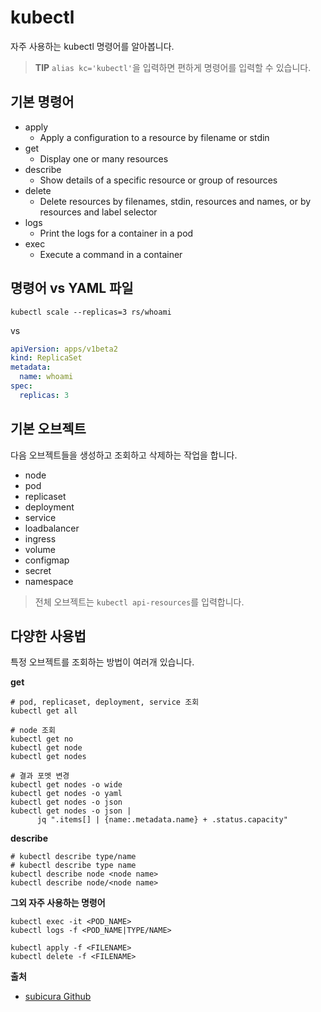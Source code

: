 # kubectl

자주 사용하는 kubectl 명령어를 알아봅니다.

> **TIP** `alias kc='kubectl'`을 입력하면 편하게 명령어를 입력할 수 있습니다.

## 기본 명령어

- apply
  - Apply a configuration to a resource by filename or stdin
- get 
  - Display one or many resources
- describe
  - Show details of a specific resource or group of resources
- delete
  - Delete resources by filenames, stdin, resources and names, or by resources and label selector
- logs
  - Print the logs for a container in a pod
- exec
  - Execute a command in a container


## 명령어 vs YAML 파일

```
kubectl scale --replicas=3 rs/whoami
```

vs

```yml
apiVersion: apps/v1beta2
kind: ReplicaSet
metadata:
  name: whoami
spec:
  replicas: 3
```

## 기본 오브젝트

다음 오브젝트들을 생성하고 조회하고 삭제하는 작업을 합니다.

- node
- pod
- replicaset
- deployment
- service
- loadbalancer
- ingress
- volume
- configmap
- secret
- namespace

> 전체 오브젝트는 `kubectl api-resources`를 입력합니다.

## 다양한 사용법

특정 오브젝트를 조회하는 방법이 여러개 있습니다.

**get**
```
# pod, replicaset, deployment, service 조회
kubectl get all

# node 조회
kubectl get no
kubectl get node
kubectl get nodes

# 결과 포멧 변경
kubectl get nodes -o wide
kubectl get nodes -o yaml
kubectl get nodes -o json
kubectl get nodes -o json |
      jq ".items[] | {name:.metadata.name} + .status.capacity"
```

**describe**

```
# kubectl describe type/name
# kubectl describe type name
kubectl describe node <node name>
kubectl describe node/<node name>
```

**그외 자주 사용하는 명령어**

```
kubectl exec -it <POD_NAME>
kubectl logs -f <POD_NAME|TYPE/NAME>

kubectl apply -f <FILENAME>
kubectl delete -f <FILENAME>
```

**출처**

- [subicura Github](https://github.com/subicura/workshop-k8s-basic)

